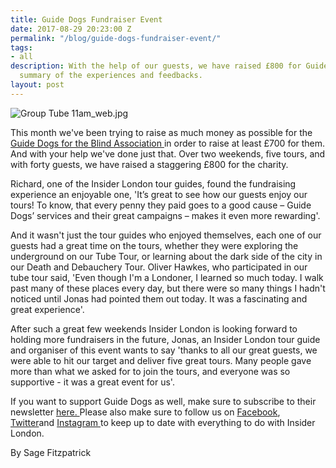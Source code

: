 ```yaml
---
title: Guide Dogs Fundraiser Event
date: 2017-08-29 20:23:00 Z
permalink: "/blog/guide-dogs-fundraiser-event/"
tags:
- all
description: With the help of our guests, we have raised £800 for Guide Dogs! A short
  summary of the experiences and feedbacks.
layout: post
---
```


![Group Tube 11am_web.jpg](/uploads/Group%20Tube%2011am_web.jpg)

This month we've been trying to raise as much money as possible for the [Guide Dogs for the Blind Association ](http://www.guidedogs.org.uk/)in order to raise at least £700 for them. And with your help we've done just that. Over two weekends, five tours, and with forty guests, we have raised a staggering £800 for the charity.

Richard, one of the Insider London tour guides, found the fundraising experience an enjoyable one, 'It’s great to see how our guests enjoy our tours! To know, that every penny they paid goes to a good cause – Guide Dogs’ services and their great campaigns – makes it even more rewarding'.

And it wasn't just the tour guides who enjoyed themselves, each one of our guests had a great time on the tours, whether they were exploring the underground on our Tube Tour, or learning about the dark side of the city in our Death and Debauchery Tour. Oliver Hawkes, who participated in our tube tour said, 'Even though I'm a Londoner, I learned so much today. I walk past many of these places every day, but there were so many things I hadn't noticed until Jonas had pointed them out today. It was a fascinating and great experience'. 

After such a great few weekends Insider London is looking forward to holding more fundraisers in the future, Jonas, an Insider London tour guide and organiser of this event wants to say 'thanks to all our great guests, we were able to hit our target and deliver five great tours. Many people gave more than what we asked for to join the tours, and everyone was so supportive - it was a great event for us'. 

If you want to support Guide Dogs as well, make sure to subscribe to their newsletter [here. ](http://www.guidedogs.org.uk/aboutus/staying-in-touch/email-updates)Please also make sure to follow us on [Facebook](http://www.facebook.com/insiderlondon), [Twitter](https://twitter.com/insiderlondon)and [Instagram ](https://www.instagram.com/insiderlondontours/)to keep up to date with everything to do with Insider London.

By Sage Fitzpatrick